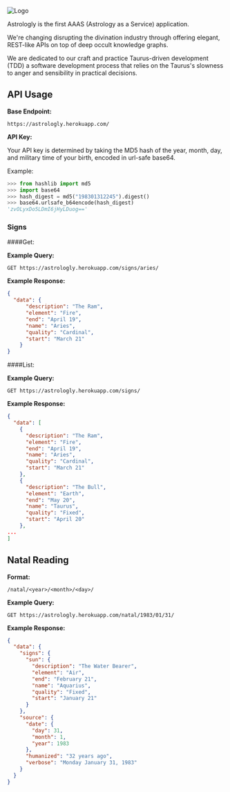 ![Logo](https://raw.githubusercontent.com/jimmytheleaf/astrologly/master/img/Astrologly.png)


Astrologly is the first AAAS (Astrology as a Service) application.

We're changing disrupting the divination industry through offering elegant, REST-like APIs on top of deep occult knowledge graphs.

We are dedicated to our craft and practice Taurus-driven development (TDD) a software development process that relies on the Taurus's slowness to anger and sensibility in practical decisions.


## API Usage

**Base Endpoint:**

```http
https://astrologly.herokuapp.com/
```

**API Key:**

Your API key is determined by taking the MD5 hash of the year, month, day, and military time of your birth, encoded in url-safe base64.

Example:

```python
>>> from hashlib import md5
>>> import base64
>>> hash_digest = md5("198301312245").digest()
>>> base64.urlsafe_b64encode(hash_digest)
'zvOLyxDo5LDmI6jHyLDuog=='
```


### Signs

####Get:

**Example Query:**

```http
GET https://astrologly.herokuapp.com/signs/aries/
```

**Example Response:**

```json
{
  "data": {
      "description": "The Ram", 
      "element": "Fire", 
      "end": "April 19", 
      "name": "Aries", 
      "quality": "Cardinal", 
      "start": "March 21"
    }
}
```

####List:

**Example Query:**

```http
GET https://astrologly.herokuapp.com/signs/
```

**Example Response:**

```json
{
  "data": [
    {
      "description": "The Ram", 
      "element": "Fire", 
      "end": "April 19", 
      "name": "Aries", 
      "quality": "Cardinal", 
      "start": "March 21"
    }, 
    {
      "description": "The Bull", 
      "element": "Earth", 
      "end": "May 20", 
      "name": "Taurus", 
      "quality": "Fixed", 
      "start": "April 20"
    },
...
]
```


## Natal Reading

**Format:**

```http
/natal/<year>/<month>/<day>/
```

**Example Query:**

```http
GET https://astrologly.herokuapp.com/natal/1983/01/31/
```

**Example Response:**

```json
{
  "data": {
    "signs": {
      "sun": {
        "description": "The Water Bearer", 
        "element": "Air", 
        "end": "February 21", 
        "name": "Aquarius", 
        "quality": "Fixed", 
        "start": "January 21"
      }
    }, 
    "source": {
      "date": {
        "day": 31, 
        "month": 1, 
        "year": 1983
      }, 
      "humanized": "32 years ago", 
      "verbose": "Monday January 31, 1983"
    }
  }
}
```